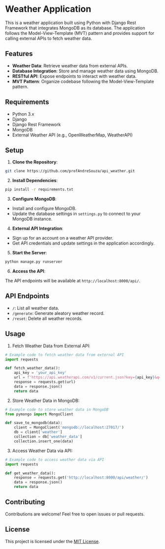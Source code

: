 # Weather Application

This is a weather application built using Python with Django Rest Framework that integrates MongoDB as its database. The application follows the Model-View-Template (MVT) pattern and provides support for calling external APIs to fetch weather data.

## Features

- **Weather Data**: Retrieve weather data from external APIs.
- **Database Integration**: Store and manage weather data using MongoDB.
- **RESTful API**: Expose endpoints to interact with weather data.
- **MVT Pattern**: Organize codebase following the Model-View-Template pattern.

## Requirements

- Python 3.x
- Django
- Django Rest Framework
- MongoDB
- External Weather API (e.g., OpenWeatherMap, WeatherAPI)

## Setup

1. **Clone the Repository**:

```bash
git clone https://github.com/profAndreSouza/api_weather.git
```

2. **Install Dependencies**:

```bash
pip install -r requirements.txt
```

3. **Configure MongoDB**:

- Install and configure MongoDB.
- Update the database settings in `settings.py` to connect to your MongoDB instance.

4. **External API Integration**:

- Sign up for an account on a weather API provider.
- Get API credentials and update settings in the application accordingly.

5. **Start the Server**:

```bash
python manage.py runserver
```

6. **Access the API**:

The API endpoints will be available at `http://localhost:8000/api/`.

## API Endpoints

- `/`: List all weather data.
- `/generate`: Generate aleatory weather record.
- `/reset`: Delete all weather records.

## Usage

1. Fetch Weather Data from External API:

```python
# Example code to fetch weather data from external API
import requests

def fetch_weather_data():
    api_key = 'your_api_key'
    url = f'https://api.weatherapi.com/v1/current.json?key={api_key}&q=London'
    response = requests.get(url)
    data = response.json()
    return data
```

2. Store Weather Data in MongoDB:

```python
# Example code to store weather data in MongoDB
from pymongo import MongoClient

def save_to_mongodb(data):
    client = MongoClient('mongodb://localhost:27017/')
    db = client['weather']
    collection = db['weather_data']
    collection.insert_one(data)
```

3. Access Weather Data via API:

```python
# Example code to access weather data via API
import requests

def get_weather_data():
    response = requests.get('http://localhost:8000/api/weather/')
    data = response.json()
    return data
```

## Contributing

Contributions are welcome! Feel free to open issues or pull requests.

## License

This project is licensed under the [MIT License](LICENSE).
